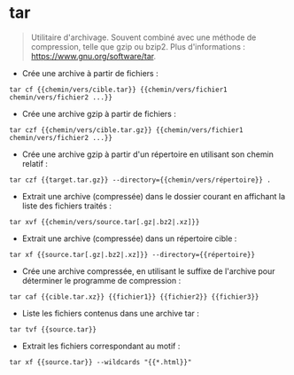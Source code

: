 # tar

> Utilitaire d'archivage.
> Souvent combiné avec une méthode de compression, telle que gzip ou bzip2.
> Plus d'informations : <https://www.gnu.org/software/tar>.

- Crée une archive à partir de fichiers :

`tar cf {{chemin/vers/cible.tar}} {{chemin/vers/fichier1 chemin/vers/fichier2 ...}}`

- Crée une archive gzip à partir de fichiers :

`tar czf {{chemin/vers/cible.tar.gz}} {{chemin/vers/fichier1 chemin/vers/fichier2 ...}}`

- Crée une archive gzip à partir d'un répertoire en utilisant son chemin relatif :

`tar czf {{target.tar.gz}} --directory={{chemin/vers/répertoire}} .`

- Extrait une archive (compressée) dans le dossier courant en affichant la liste des fichiers traités :

`tar xvf {{chemin/vers/source.tar[.gz|.bz2|.xz]}}`

- Extrait une archive (compressée) dans un répertoire cible :

`tar xf {{source.tar[.gz|.bz2|.xz]}} --directory={{répertoire}}`

- Crée une archive compressée, en utilisant le suffixe de l'archive pour déterminer le programme de compression :

`tar caf {{cible.tar.xz}} {{fichier1}} {{fichier2}} {{fichier3}}`

- Liste les fichiers contenus dans une archive tar :

`tar tvf {{source.tar}}`

- Extrait les fichiers correspondant au motif :

`tar xf {{source.tar}} --wildcards "{{*.html}}"`
